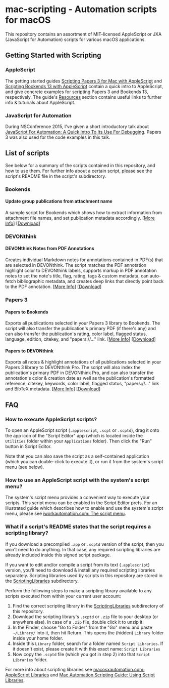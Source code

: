 # mac-scripting - Automation scripts for macOS

This repository contains an assortment of MIT-licensed AppleScript or JXA (JavaScript for Automation) scripts for various macOS applications.


## Getting Started with Scripting

### AppleScript

The getting started guides [Scripting Papers 3 for Mac with AppleScript](https://extracts.github.io/mac-scripting/Papers3/Getting_Started) and [Scripting Bookends 13 with AppleScript](https://extracts.github.io/mac-scripting/Bookends/Getting_Started) contain a quick intro to AppleScript, and give concrete examples for scripting Papers 3 and Bookends 13, respectively. The guide's [Resources](https://extracts.github.io/mac-scripting/Bookends/Getting_Started#resources) section contains useful links to further info & tuturials about AppleScript.

### JavaScript for Automation

During NSConference 2015, I've given a short introductory talk about [JavaScript For Automation: A Quick Intro To Its Use For Debugging](https://vimeo.com/124349703). Papers 3 was also used for the code examples in this talk.


## List of scripts

See below for a summary of the scripts contained in this repository, and how to use them. For further info about a certain script, please see the script's README file in the script's subdirectory.


### Bookends

#### Update group publications from attachment name

A sample script for Bookends which shows how to extract information from attachment file names, and set publication metadata accordingly. [[More Info](https://github.com/extracts/mac-scripting/tree/master/Bookends/Update_group_publications_from_attachment_name)] [[Download](https://github.com/extracts/mac-scripting/raw/master/Bookends/Update_group_publications_from_attachment_name/Update_group_publications_from_attachment_name.app.zip)]


### DEVONthink

#### DEVONthink Notes from PDF Annotations

Creates individual Markdown notes for annotations contained in PDF(s) that are selected in DEVONthink. The script matches the PDF annotation highlight color to DEVONthink labels, supports markup in PDF annotation notes to set the note's title, flag, rating, tags & custom metadata, can auto-fetch bibliographic metadata, and creates deep links that directly point back to the PDF annotation. [[More Info](https://github.com/extracts/mac-scripting/tree/master/DEVONthink/DEVONthink_Notes_from_PDF_Annotations)] [[Download](https://github.com/extracts/mac-scripting/raw/master/DEVONthink/DEVONthink_Notes_from_PDF_Annotations/DEVONthink_Notes_from_PDF_Annotations.scptd.zip)]


### Papers 3

#### Papers to Bookends

Exports all publications selected in your Papers 3 library to Bookends. The script will also transfer the publication's primary PDF (if there's any) and can also transfer the publication's rating, color label, flagged status, language, edition, citekey, and "papers://..." link. [[More Info](https://github.com/extracts/mac-scripting/tree/master/Papers3/Papers_To_Bookends)] [[Download](https://github.com/extracts/mac-scripting/raw/master/Papers3/Papers_To_Bookends/Papers_To_Bookends.app.zip)]

#### Papers to DEVONthink

Exports all notes & highlight annotations of all publications selected in your Papers 3 library to DEVONthink Pro. The script will also index the publication's primary PDF in DEVONthink Pro, and can also transfer the annotation's color & creation date as well as the publication's formatted reference, citekey, keywords, color label, flagged status, "papers://..." link and BibTeX metadata. [[More Info](https://github.com/extracts/mac-scripting/tree/master/Papers3/Papers_To_DEVONthink)] [[Download](https://github.com/extracts/mac-scripting/raw/master/Papers3/Papers_To_DEVONthink/Papers_To_DEVONthink.app.zip)]


## FAQ

### How to execute AppleScript scripts?

To open an AppleScript script (`.applescript`, `.scpt` or `.scptd`), drag it onto the app icon of the "Script Editor" app (which is located inside the `Utilities` folder within your `Applications` folder). Then click the "Run" button in Script Editor.

Note that you can also save the script as a self-contained application (which you can double-click to execute it), or run it from the system's script menu (see below).

### How to use an AppleScript script with the system's script menu?

The system's script menu provides a convenient way to execute your scripts. This script menu can be enabled in the Script Editor prefs. For an illustrated guide which describes how to enable and use the system's script menu, please see [iworkautomation.com: The script menu](https://iworkautomation.com/numbers/script-menu.html).

### What if a script's README states that the script requires a scripting library?

If you download a precompiled `.app` or `.scptd` version of the script, then you won't need to do anything. In that case, any required scripting libraries are already included inside this signed script package.

If you want to edit and/or compile a script from its text (`.applescript`) version, you'll need to download & install any required scripting libraries separately. Scripting libraries used by scripts in this repository are stored in the [ScriptingLibraries](https://github.com/extracts/mac-scripting/tree/master/ScriptingLibraries/) subdirectory.

Perform the following steps to make a scripting library available to any scripts executed from within your current user account:

1. Find the correct scripting library in the [ScriptingLibraries](https://github.com/extracts/mac-scripting/tree/master/ScriptingLibraries/) subdirectory of this repository.
2. Download the scripting library's `.scptd` or `.zip` file to your desktop (or anywhere else). In case of a `.zip` file, double click it to unzip it.
3. In the Finder, choose "Go to Folder" from the "Go" menu and paste `~/Library/` into it, then hit Return. This opens the (hidden) `Library` folder inside your home folder.
4. Inside this `Library` folder, search for a folder named `Script Libraries`. If it doesn't exist, please create it with this exact name: `Script Libraries`
5. Now copy the `.scptd` file (which you got in step 2) into that `Script Libraries` folder.

For more info about scripting libraries see [macosxautomation.com: AppleScript Libraries](https://macosxautomation.com/mavericks/libraries/index.html) and [Mac Automation Scripting Guide: Using Script Libraries](https://developer.apple.com/library/content/documentation/LanguagesUtilities/Conceptual/MacAutomationScriptingGuide/UseScriptLibraries.html#//apple_ref/doc/uid/TP40016239-CH36-SW1).
